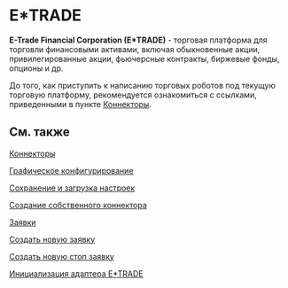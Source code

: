 # E\*TRADE

**E\-Trade Financial Corporation (E\*TRADE)** \- торговая платформа для торговли финансовыми активами, включая обыкновенные акции, привилегированные акции, фьючерсные контракты, биржевые фонды, опционы и др.

До того, как приступить к написанию торговых роботов под текущую торговую платформу, рекомендуется ознакомиться с ссылками, приведенными в пункте [Коннекторы](../../connectors.md). 

## См. также

[Коннекторы](../../connectors.md)

[Графическое конфигурирование](../graphical_configuration.md)

[Сохранение и загрузка настроек](../save_and_load_settings.md)

[Создание собственного коннектора](../creating_own_connector.md)

[Заявки](../../orders_management.md)

[Создать новую заявку](../../orders_management/create_new_order.md)

[Создать новую стоп заявку](../../orders_management/create_new_stop_order.md)

[Инициализация адаптера E\*TRADE](e_trade/adapter_initialization_e_trade.md)
